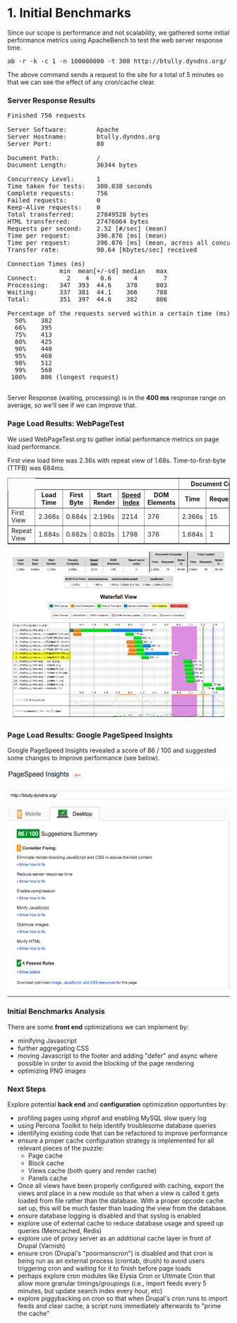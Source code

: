 # 1. Initial Benchmarks

Since our scope is performance and not scalability, we gathered some initial performance metrics using ApacheBench to test the web server response time.

<pre>ab -r -k -c 1 -n 100000000 -t 300 http://btully.dyndns.org/</pre>

The above command sends a request to the site for a total of 5 minutes so that we can see the effect of any cron/cache clear.

### Server Response Results
<pre>
Finished 756 requests

Server Software:        Apache
Server Hostname:        btully.dyndns.org
Server Port:            80

Document Path:          /
Document Length:        36344 bytes

Concurrency Level:      1
Time taken for tests:   300.038 seconds
Complete requests:      756
Failed requests:        0
Keep-Alive requests:    0
Total transferred:      27849528 bytes
HTML transferred:       27476064 bytes
Requests per second:    2.52 [#/sec] (mean)
Time per request:       396.876 [ms] (mean)
Time per request:       396.876 [ms] (mean, across all concurrent requests)
Transfer rate:          90.64 [Kbytes/sec] received

Connection Times (ms)
              min  mean[+/-sd] median   max
Connect:        2    4   0.6      4       7
Processing:   347  393  44.6    378     803
Waiting:      337  381  44.1    366     788
Total:        351  397  44.6    382     806

Percentage of the requests served within a certain time (ms)
  50%    382
  66%    395
  75%    413
  80%    425
  90%    440
  95%    468
  98%    512
  99%    568
 100%    806 (longest request)
 </pre>
 
 Server Response (waiting, processing) is in the **400 ms** response range on average, so we'll see if we can improve that.
 

###  Page Load Results: WebPageTest

We used WebPageTest.org to gather initial performance metrics on page load performance. 

First view load time was 2.36s with repeat view of 1.68s. Time-to-first-byte (TTFB) was 684ms.

[](http://www.webpagetest.org/result/160524_7Q_1Q6F/)

<table id="tableResults" class="pretty" align="center" border="1" cellpadding="10" cellspacing="0">
	<tbody>
		<tr>
			<th align="center" class="empty" valign="middle" style="border:1px white solid;"></th>
			<th align="center" class="empty" valign="middle" colspan="5"></th>
			<th align="center" class="border" valign="middle" colspan="3">Document Complete</th>
			<th align="center" class="border" valign="middle" colspan="4">Fully Loaded</th>
		</tr>
		<tr>
			<th align="center" class="empty" valign="middle"></th>
			<th align="center" valign="middle">Load Time</th>
			<th align="center" valign="middle">First Byte</th>
			<th align="center" valign="middle">Start Render</th>
			<th align="center" valign="middle"><a href="https://sites.google.com/a/webpagetest.org/docs/using-webpagetest/metrics/speed-index" target="_blank">Speed Index</a></th>
			<th align="center" valign="middle">DOM Elements</th>
			<th align="center" class="border" valign="middle">Time</th>
			<th align="center" valign="middle">Requests</th>
			<th align="center" valign="middle">Bytes In</th>
			<th align="center" class="border" valign="middle">Time</th>
			<th align="center" valign="middle">Requests</th>
			<th align="center" valign="middle">Bytes In</th>
			<th align="center" valign="middle">Cost</th>
		</tr>
		<tr>
			<td align="left" valign="middle">First View </td>
			<td id="fvLoadTime" valign="middle">2.366s</td>
			<td id="fvTTFB" valign="middle">0.684s</td>
			<td id="fvStartRender" valign="middle">2.196s</td>
			<td id="fvVisual" valign="middle">2214</td>
			<td id="fvDomElements" valign="middle">376</td>
			<td id="fvDocComplete" class="border" valign="middle">2.366s</td>
			<td id="fvRequestsDoc" valign="middle">15</td>
			<td id="fvBytesDoc" valign="middle">94 KB</td>
			<td id="fvFullyLoaded" class="border" valign="middle">2.544s</td>
			<td id="fvRequests" valign="middle">16</td>
			<td id="fvBytes" valign="middle">99 KB</td>
		</tr>
		<tr>
			<td align="left" class="even" valign="middle">Repeat View </td>
			<td id="rvLoadTime" class="even" valign="middle">1.684s</td>
			<td id="rvTTFB" class="even" valign="middle">0.682s</td>
			<td id="rvStartRender" class="even" valign="middle">0.803s</td>
			<td id="rvVisual" class="even" valign="middle">1798</td>
			<td id="rvDomElements" class="even" valign="middle">376</td>
			<td id="rvDocComplete" class="even border" valign="middle">1.684s</td>
			<td id="rvRequestsDoc" class="even" valign="middle">1</td>
			<td id="rvBytesDoc" class="even" valign="middle">37 KB</td>
			<td id="rvFullyLoaded" class="even border" valign="middle">1.684s</td>
			<td id="rvRequests" class="even" valign="middle">1</td>
			<td id="rvBytes" class="even" valign="middle">37 KB</td>
		</tr>
	</tbody>
</table>


![](webpagetest-initial-metrics.png)

###  Page Load Results: Google PageSpeed Insights

Google PageSpeed Insights revealed a score of 86 / 100 and suggested some changes to improve performance (see below).

![](google-pagespeed-initial-metrics.png)


---

### Initial Benchmarks Analysis

There are some **front end** optimizations we can implement by:
* minifying Javascript
* further aggregating CSS
* moving Javascript to the footer and adding "defer" and async where possible in order to avoid the blocking of the page rendering
* optimizing PNG images


### Next Steps
Explore potential **back end** and **configuration** optimization opportunties by:
* profiling pages using xhprof and enabling MySQL slow query log
* using Percona Toolkit to help identify troublesome database queries
* identifying existing code that can be refactored to improve performance
* ensure a proper cache configuration strategy is implemented for all relevant pieces of the puzzle:
  * Page cache
  * Block cache
  * Views cache (both query and render cache)
  * Panels cache
* Once all views have been properly configured with caching, export the views and place in a new module so that when a view is called it gets loaded from file rather than the database. With a proper opcode cache set up, this will be much faster than loading the view from the database.
* ensure database logging is disabled and that syslog is enabled
* explore use of external cache to reduce database usage and speed up queries (Memcached, Redis)
* explore use of proxy server as an additional cache layer in front of Drupal (Varnish)
* ensure cron (Drupal's "poormanscron") is disabled and that cron is being run as an external process (crontab, drush) to avoid users triggering cron and waiting for it to finish before page loads
* perhaps explore cron modules like Elysia Cron or Ultimate Cron that allow more granular timings/groupings (i.e., import feeds every 5 minutes, but update search index every hour, etc)  
* explore piggybacking on cron so that when Drupal's cron runs to import feeds and clear cache, a script runs immediately afterwards to "prime the cache"
